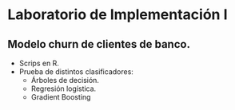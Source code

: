 # Laboratorio de Implementación I
## Modelo churn de clientes de banco.
* Scrips en R. <br>
* Prueba de distintos clasificadores:
  * Árboles de decisión.
  * Regresión logística.
  * Gradient Boosting
  
  

